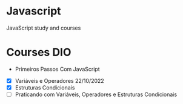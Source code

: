 # Javascript
JavaScript study and courses

# Courses DIO
* Primeiros Passos Com JavaScript
- [x] Variáveis e Operadores 22/10/2022
- [x] Estruturas Condicionais
- [ ] Praticando com Variáveis, Operadores e Estruturas Condicionais
